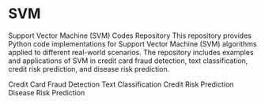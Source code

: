 # SVM

Support Vector Machine (SVM) Codes Repository
This repository provides Python code implementations for Support Vector Machine (SVM) algorithms applied to different real-world scenarios. The repository includes examples and applications of SVM in credit card fraud detection, text classification, credit risk prediction, and disease risk prediction.

Credit Card Fraud Detection
Text Classification
Credit Risk Prediction
Disease Risk Prediction

